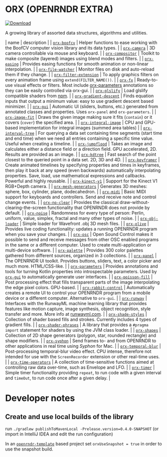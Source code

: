 # ORX (OPENRNDR EXTRA)

 [ ![Download](https://api.bintray.com/packages/openrndr/openrndr/orx/images/download.svg) ](https://bintray.com/openrndr/openrndr/orx/_latestVersion)

A growing library of assorted data structures, algorithms and utilities.

<!-- __orxListBegin__ -->
| name | description |
| [`orx-boofcv`](orx-boofcv/README.md) | Helper functions to ease working with the BoofCV computer vision library and its data types. |
| [`orx-camera`](orx-camera/README.md) | 3D camera controllable via mouse and keyboard. |
| [`orx-compositor`](orx-compositor/README.md) | Toolkit to make composite (layered) images using blend modes and filters. |
| [`orx-easing`](orx-easing/README.md) | Provides easing functions for smooth animation or non-linear interpolation. |
| [`orx-file-watcher`](orx-file-watcher/README.md) | Monitor files on disk and auto-reload them if they change. |
| [`orx-filter-extension`](orx-filter-extension/README.md) | To apply graphics filters on every animation frame using `extend(FILTER_NAME())`. |
| [`orx-fx`](orx-fx/README.md) | Ready-to-use visual effects or filters. Most include [orx-parameters](https://github.com/openrndr/orx/tree/master/orx-parameters) annotations  so they can be easily controlled via orx-gui. |
| [`orx-glslify`](orx-glslify/README.md) | Load glslify compatible shaders from [npm](https://www.npmjs.com/search?q=glslify). |
| [`orx-gradient-descent`](orx-gradient-descent/README.md) | Finds equation inputs that output a minimum value: easy to use gradient descent based minimizer. |
| [`orx-gui`](orx-gui/README.md) | Automatic UI (sliders, buttons, etc.) generated from annotated classes and properties. Uses `orx-panel` and `orx-parameters`. |
| [`orx-image-fit`](orx-image-fit/README.md) | Draws the given image making sure it fits (`contain`) or it covers (`cover`) the specified area. |
| [`orx-integral-image`](orx-integral-image/README.md) | CPU and GPU-based implementation for integral images (summed area tables) |
| [`orx-interval-tree`](orx-interval-tree/README.md) | For querying a data set containing time segments (start time and end time) when we need all entries containing a specific time value. Useful when creating a timeline. |
| [`orx-jumpflood`](orx-jumpflood/README.md) | Takes an image and calculates either a distance field or a direction field.  GPU accelerated, 2D. Results are provided as an image. |
| [`orx-kdtree`](orx-kdtree/README.md) | Fast search of the point closest to the queried point in a data set. 2D, 3D and 4D. |
| [`orx-keyframer`](orx-keyframer/README.md) | Create animated timelines by specifying properties and times in keyframes,  then play it back at any speed (even backwards) automatically interpolating properties.  Save, load, use mathematical expressions and callbacks. Powerful and highly reusable. |
| [`orx-kinect-v1`](orx-kinect-v1/README.md) | Support for the Kinect V1 RGB+Depth camera. |
| [`orx-mesh-generators`](orx-mesh-generators/README.md) | Generates 3D meshes: sphere, box, cylinder, plane, dodecahedron. |
| [`orx-midi`](orx-midi/README.md) | Basic MIDI support for keyboards and controllers. Send and receive note and control change events. |
| [`orx-no-clear`](orx-no-clear/README.md) | Provides the classical draw-without-clearing-the-screen functionality that OPENRNDR does not provide by default. |
| [`orx-noise`](orx-noise/README.md) | Randomness for every type of person: Perlin, uniform, value, simplex, fractal and many other types of noise. |
| [`orx-obj-loader`](orx-obj-loader/README.md) | Simple loader for Wavefront .obj 3D mesh files. |
| [`orx-olive`](orx-olive/README.md) | Provides live coding functionality: updates a running OPENRNDR program when you save your changes. |
| [`orx-osc`](orx-osc/README.md) | Open Sound Control makes it possible to send and receive messages from other OSC enabled programs in the same or a different computer. Used to create multi-application or multi-device software. |
| [`orx-palette`](orx-palette/README.md) | Provides 300 color palettes gathered from different sources, organized in 3 collections. |
| [`orx-panel`](orx-panel/README.md) | The OPENRNDR UI toolkit. Provides buttons, sliders, text, a color picker and much more. HTML/CSS-like. |
| [`orx-parameters`](orx-parameters/README.md) | Provides annotations and tools for turning Kotlin properties into introspectable parameters. Used by [`orx-gui`](../orx-gui/README.md) to automatically generate user interfaces. |
| [`orx-poisson-fill`](orx-poisson-fill/README.md) | Post processing effect that fills transparent parts of the image interpolating the edge pixel colors. GPU-based. |
| [`orx-rabbit-control`](orx-rabbit-control/README.md) | Automatically creates a remote UI to control your OPENRNDR program from a mobile device or a different computer. Alternative to `orx-gui`. |
| [`orx-runway`](orx-runway/README.md) | Interfaces with the RunwayML machine learning library that provides features like motion capture, image synthesis, object recognition, style transfer and more. More info at [runwayml.com](https://runwayml.com/). |
| [`orx-shade-styles`](orx-shade-styles/README.md) | Collection of shader based fills and strokes. Currently includes 4 types of gradient fills. |
| [`orx-shader-phrases`](orx-shader-phrases/README.md) | A library that provides a `#pragma import` statement for shaders by using the JVM class loader. |
| [`orx-shapes`](orx-shapes/README.md) | Collection of 2D shape generators (polygon, star, rounded rectangle) and shape modifiers. |
| [`orx-syphon`](orx-syphon/README.md) | Send frames to- and from OPENRNDR to other applications in real time using _Syphon_ for Mac. |
| [`orx-temporal-blur`](orx-temporal-blur/README.md) | Post-processing temporal-blur video effect. CPU intense, therefore not intended  for use with the `ScreenRecorder` extension or other real-time uses. |
| [`orx-time-operators`](orx-time-operators/README.md) | A collection of time-sensitive functions aimed at controlling raw data over-time,  such as Envelope and LFO. |
| [`orx-timer`](orx-timer/README.md) | Simple timer functionality providing `repeat`, to run code with a given interval and `timeOut`, to run code once after a given delay. |
<!-- __orxListEnd__ -->

# Developer notes

## Create and use local builds of the library

run `./gradlew publishToMavenLocal -Prelease.version=0.4.0-SNAPSHOT` (or import in IntelliJ IDEA and edit the run configuration)

In an [`openrndr-template`](https://github.com/openrndr/openrndr-template) based project set `orxUseSnapshot = true` in order to use the snapshot build.